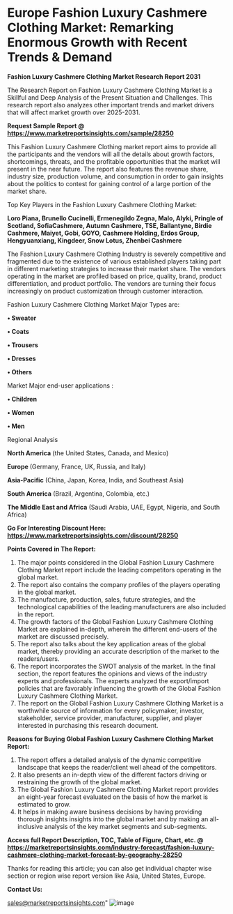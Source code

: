 # Europe Fashion Luxury Cashmere Clothing Market: Remarking Enormous Growth with Recent Trends & Demand

<strong>Fashion Luxury Cashmere Clothing Market Research Report 2031</strong>

The Research Report on Fashion Luxury Cashmere Clothing Market is a Skillful and Deep Analysis of the Present Situation and Challenges. This research report also analyzes other important trends and market drivers that will affect market growth over 2025-2031.

<strong>Request Sample Report @ <a href=https://www.marketreportsinsights.com/sample/28250>https://www.marketreportsinsights.com/sample/28250</a></strong>

This Fashion Luxury Cashmere Clothing market report aims to provide all the participants and the vendors will all the details about growth factors, shortcomings, threats, and the profitable opportunities that the market will present in the near future. The report also features the revenue share, industry size, production volume, and consumption in order to gain insights about the politics to contest for gaining control of a large portion of the market share.

Top Key Players in the Fashion Luxury Cashmere Clothing Market:

<strong>Loro Piana, Brunello Cucinelli, Ermenegildo Zegna, Malo, Alyki, Pringle of Scotland, SofiaCashmere, Autumn Cashmere, TSE, Ballantyne, Birdie Cashmere, Maiyet, Gobi, GOYO, Cashmere Holding, Erdos Group, Hengyuanxiang, Kingdeer, Snow Lotus, Zhenbei Cashmere</strong>

The Fashion Luxury Cashmere Clothing Industry is severely competitive and fragmented due to the existence of various established players taking part in different marketing strategies to increase their market share. The vendors operating in the market are profiled based on price, quality, brand, product differentiation, and product portfolio. The vendors are turning their focus increasingly on product customization through customer interaction.

Fashion Luxury Cashmere Clothing Market Major Types are:

<strong>• Sweater

• Coats

• Trousers

• Dresses

• Others</strong>

Market Major end-user applications :

<strong>• Children

• Women

• Men</strong>

Regional Analysis

</u><strong><b>North America</b></strong> (the United States, Canada, and Mexico)

<strong><b>Europe </b></strong>(Germany, France, UK, Russia, and Italy)

<strong><b>Asia-Pacific</b></strong> (China, Japan, Korea, India, and Southeast Asia)

<strong><b>South America</b></strong> (Brazil, Argentina, Colombia, etc.)

<strong><b>The Middle East and Africa</b></strong> (Saudi Arabia, UAE, Egypt, Nigeria, and South Africa)

<strong>Go For Interesting Discount Here: <a href=https://www.marketreportsinsights.com/discount/28250>https://www.marketreportsinsights.com/discount/28250</a></strong>

<strong>Points Covered in The Report:</strong>
<ol>
  <li>The major points considered in the Global Fashion Luxury Cashmere Clothing Market report include the leading competitors operating in the global market.</li>
  <li>The report also contains the company profiles of the players operating in the global market.</li>
  <li>The manufacture, production, sales, future strategies, and the technological capabilities of the leading manufacturers are also included in the report.</li>
  <li>The growth factors of the Global Fashion Luxury Cashmere Clothing Market are explained in-depth, wherein the different end-users of the market are discussed precisely.</li>
  <li>The report also talks about the key application areas of the global market, thereby providing an accurate description of the market to the readers/users.</li>
  <li>The report incorporates the SWOT analysis of the market. In the final section, the report features the opinions and views of the industry experts and professionals. The experts analyzed the export/import policies that are favorably influencing the growth of the Global Fashion Luxury Cashmere Clothing Market.</li>
  <li>The report on the Global Fashion Luxury Cashmere Clothing Market is a worthwhile source of information for every policymaker, investor, stakeholder, service provider, manufacturer, supplier, and player interested in purchasing this research document.</li>
</ol>
<strong>Reasons for Buying Global Fashion Luxury Cashmere Clothing Market Report:</strong>

<ol>
  <li>The report offers a detailed analysis of the dynamic competitive landscape that keeps the reader/client well ahead of the competitors.</li>
  <li>It also presents an in-depth view of the different factors driving or restraining the growth of the global market.</li>
  <li>The Global Fashion Luxury Cashmere Clothing Market report provides an eight-year forecast evaluated on the basis of how the market is estimated to grow.</li>
  <li>It helps in making aware business decisions by having providing thorough insights insights into the global market and by making an all-inclusive analysis of the key market segments and sub-segments.</li>
</ol>
<strong>Access full Report Description, TOC, Table of Figure, Chart, etc. @ <a href=https://marketreportsinsights.com/industry-forecast/fashion-luxury-cashmere-clothing-market-forecast-by-geography-28250>https://marketreportsinsights.com/industry-forecast/fashion-luxury-cashmere-clothing-market-forecast-by-geography-28250</a></strong>


Thanks for reading this article; you can also get individual chapter wise section or region wise report version like Asia, United States, Europe.

<strong>Contact Us:</strong>

sales@marketreportsinsights.com"
![image](https://github.com/user-attachments/assets/d5f3d228-ba3b-4477-99be-0d22be021732)
